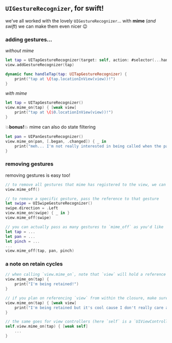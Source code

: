 ## `UIGestureRecognizer`, for swift!

we've all worked with the lovely `UIGestureRecognizer`... with **mime** (*and swift*) we can make them even nicer 😉

### adding gestures...
*without mime*
```swift
let tap = UITapGestureRecognizer(target: self, action: #selector(...handleTap(_:))
view.addGestureRecognizer(tap)

dynamic func handleTap(tap: UITapGestureRecognizer) {
    print("tap at \(tap.locationInView(view))!")
}
```
*with mime*
```swift
let tap = UITapGestureRecognizer()
view.mime_on(tap) { [weak view]
    print("tap at \($0.locationInView(view))!")
}
```
💥**bonus!**💥 mime can also do state filtering
```swift
let pan = UIPanGestureRecognizer()
view.mime_on(pan, [.began, .changed]) { _ in
    print("meh... I'm not really interested in being called when the pan ends")
}
```

### removing gestures
removing gestures is easy too!
```swift
// to remove all gestures that mime has registered to the view, we can do
view.mime_off()

// to remove a specific gesture, pass the reference to that gesture
let swipe = UISwipeGestureRecognizer()
swipe.direction = .Left
view.mime_on(swipe) { _ in }
view.mime_off(swipe)

// you can actually pass as many gestures to `mime_off` as you'd like
let tap = ...
let pan = ...
let pinch = ...
...
view.mime_off(tap, pan, pinch)
```

### a note on retain cycles
```swift
// when calling `view.mime_on`, note that `view` will hold a reference to the closure
view.mime_on(tap) {
    print("I'm being retained!")
}

// if you plan on referencing `view` from within the closure, make sure to do so weakly
view.mime_on(tap) { [weak view]
    print("I'm being retained but it's cool cause I don't really care about \(view)")
}

// the same goes for view controllers (here `self` is a `UIViewController`)
self.view.mime_on(tap) { [weak self]
    ...
}
```
